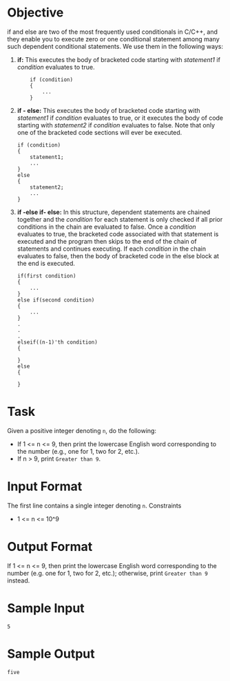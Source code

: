 # Objective
if and else are two of the most frequently used conditionals in C/C++, and they enable you to execute zero or one conditional statement among many such dependent conditional statements.
We use them in the following ways:

1. **if:** This executes the body of bracketed code starting with *statement1* if *condition* evaluates to true.
    ```
        if (condition)
        {
            ...
        }
    ```
2. **if - else:** This executes the body of bracketed code starting with *statement1* if *condition* evaluates to true, or it executes the body of code starting with *statement2* if *condition* evaluates to false. Note that only one of the bracketed code sections will ever be executed.
   ```
   if (condition)
   {
       statement1;
       ...
   }
   else
   {
       statement2;
       ...
   }
   ```
3. **if -else if- else:**
In this structure, dependent statements are chained together and the *condition* for each statement is only checked if all prior conditions in the chain are evaluated to false.
Once a *condition* evaluates to true, the bracketed code associated with that statement is executed and the program then skips to the end of the chain of statements and continues executing.
If each *condition* in the chain evaluates to false, then the body of bracketed code in the else block at the end is executed.
    ```
    if(first condition)
    {
        ...
    }
    else if(second condition)
    {
        ...
    }
    .
    .
    .
    elseif((n-1)'th condition)
    {

    }
    else
    {

    }
    ```

# Task
Given a positive integer denoting `n`, do the following:
* If 1 <= n <= 9, then print the lowercase English word corresponding to the number (e.g., one for 1, two for 2, etc.).
* If n > 9, print `Greater than 9`.

# Input Format
The first line contains a single integer denoting `n`.
Constraints
* 1 <= n <= 10^9

# Output Format
If 1 <= n <= 9, then print the lowercase English word corresponding to the number (e.g. one for 1, two for 2, etc.); otherwise, print `Greater than 9` instead.

# Sample Input
```
5
```
# Sample Output
```
five
```

